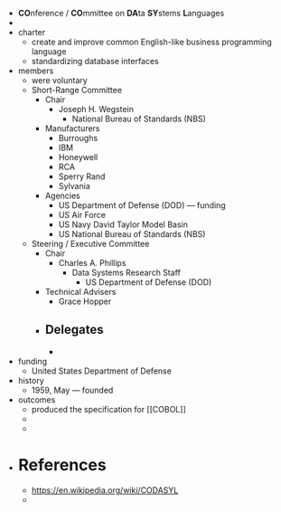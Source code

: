 - **CO**nference / **CO**mmittee on **DA**ta **SY**stems **L**anguages
-
- charter
	- create and improve common English-like business programming language
	- standardizing database interfaces
- members
	- were voluntary
	- Short-Range Committee
		- Chair
			- Joseph H. Wegstein
				- National Bureau of Standards (NBS)
		- Manufacturers
			- Burroughs
			- IBM
			- Honeywell
			- RCA
			- Sperry Rand
			- Sylvania
		- Agencies
			- US Department of Defense (DOD) — funding
			- US Air Force
			- US Navy David Taylor Model Basin
			- US National Bureau of Standards (NBS)
	- Steering / Executive Committee
		- Chair
			- Charles A. Phillips
				- Data Systems Research Staff
					- US Department of Defense (DOD)
		- Technical Advisers
			- Grace Hopper
		- Delegates
			-
			-
- funding
	- United States Department of Defense
- history
	- 1959, May — founded
- outcomes
	- produced the specification for [[COBOL]]
	-
	-
- # References
	- https://en.wikipedia.org/wiki/CODASYL
	-